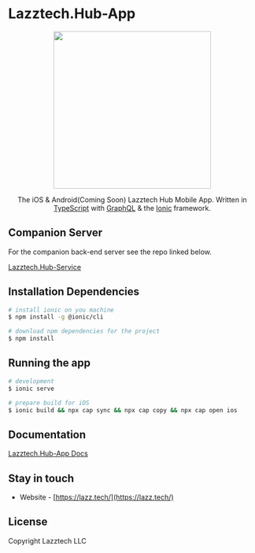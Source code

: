 # Lazztech.Hub-App


<p align="center">
  <a href="https://lazz.tech/software/" target="blank"><img src="https://lazz.tech/images/lazztech_icon.png" width="320"/></a>
</p>
  
  <p align="center">The iOS & Android(Coming Soon) Lazztech Hub Mobile App. Written in <a href="https://www.typescriptlang.org/" target="blank">TypeScript</a> with <a href="https://graphql.org/" target="blank">GraphQL</a> & the <a href="https://nestjs.com/" target="blank">Ionic</a> framework.</p>
    <p align="center">
</p>

## Companion Server
For the companion back-end server see the repo linked below.

[Lazztech.Hub-Service](https://github.com/Lazztech/Lazztech.Hub-Service)

## Installation Dependencies

```bash
# install ionic on you machine
$ npm install -g @ionic/cli
```

```bash
# download npm dependencies for the project
$ npm install
```

## Running the app

```bash
# development
$ ionic serve

# prepare build for iOS
$ ionic build && npx cap sync && npx cap copy && npx cap open ios
```

<!-- ## Test

```bash
# unit tests
$ npm run test

# e2e tests
$ npm run test:e2e

# test coverage
$ npm run test:cov
``` -->

## Documentation
[Lazztech.Hub-App Docs](https://lazztech-hub-app.netlify.app/)

<!-- ## Support

Nest is an MIT-licensed open source project. It can grow thanks to the sponsors and support by the amazing backers. If you'd like to join them, please [read more here](https://docs.nestjs.com/support). -->

## Stay in touch

- Website - [https://lazz.tech/](https://lazz.tech/)

## License
Copyright Lazztech LLC

